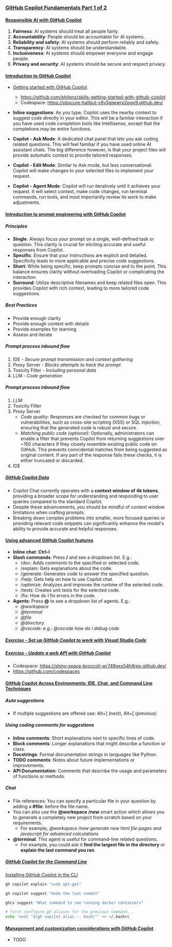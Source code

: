 ### [GitHub Copilot Fundamentals Part 1 of 2](https://learn.microsoft.com/en-us/training/paths/copilot/)
#### [Responsible AI with GitHub Copilot](https://learn.microsoft.com/en-us/training/modules/responsible-ai-with-github-copilot/)

1. **Fairness**: AI systems should treat all people fairly.
1. **Accountability**: People should be accountable for AI systems.
1. **Reliability and safety**: AI systems should perform reliably and safely.
1. **Transparency**: AI systems should be understandable.
1. **Inclusiveness**: AI systems should empower everyone and engage people.
1. **Privacy and security**: AI systems should be secure and respect privacy.

#### [Introduction to GitHub Copilot](https://learn.microsoft.com/en-us/training/modules/introduction-to-github-copilot/)
- [Getting started with GitHub Copilot](https://github.com/skills/getting-started-with-github-copilot)
    - https://github.com/philenz/skills-getting-started-with-github-copilot
    - Codespace: https://obscure-halibut-v6v5gjwwrp2pgx9.github.dev/

- **Inline suggestions**: As you type, Copilot uses the nearby context to suggest code directly in your editor. This will be a familiar interaction if you have used code completion tools like Intellisense, except that the completions may be entire functions.
- **Copilot - Ask Mode**: A dedicated chat panel that lets you ask coding related questions. This will feel familiar if you have used online AI assistant chats. The big difference however, is that your project files will provide automatic context to provide tailored responses.
- **Copilot - Edit Mode**: Similar to Ask mode, but less conversational. Copilot will make changes to your selected files to implement your request.
- **Copilot - Agent Mode**: Copilot will run iteratively until it achieves your request. It will select context, make code changes, run terminal commands, run tools, and most importantly review its work to make adjustments.

#### [Introduction to prompt engineering with GitHub Copilot](https://learn.microsoft.com/en-us/training/modules/introduction-prompt-engineering-with-github-copilot/)

##### Principles
- **Single**: Always focus your prompt on a single, well-defined task or question. This clarity is crucial for eliciting accurate and useful responses from Copilot.
- **Specific**: Ensure that your instructions are explicit and detailed. Specificity leads to more applicable and precise code suggestions.
- **Short**: While being specific, keep prompts concise and to the point. This balance ensures clarity without overloading Copilot or complicating the interaction.
- **Surround**: Utilize descriptive filenames and keep related files open. This provides Copilot with rich context, leading to more tailored code suggestions.

##### Best Practices
- Provide enough clarity
- Provide enough context with details
- Provide examples for learning
- Assess and iterate

##### Prompt process inbound flow
1. IDE - _Secure prompt transmission and context gathering_
1. Proxy Server - _Blocks attempts to hack the prompt_
1. Toxicity Filter - _Including personal data_
1. LLM - _Code generation_

##### Prompt process inbound flow
1. LLM
1. Toxicity Filter
1. Proxy Server
    - _Code quality_: Responses are checked for common bugs or vulnerabilities, such as cross-site scripting (XSS) or SQL injection, ensuring that the generated code is robust and secure.
    - _Matching public code (optional)_: Optionally, administrators can enable a filter that prevents Copilot from returning suggestions over ~150 characters if they closely resemble existing public code on GitHub. This prevents coincidental matches from being suggested as original content. If any part of the response fails these checks, it is either truncated or discarded.
1. IDE

##### [GitHub Copilot Data](https://learn.microsoft.com/en-us/training/modules/introduction-prompt-engineering-with-github-copilot/4-github-copilot-data)

- Copilot Chat currently operates with a **context window of 4k tokens**, providing a broader scope for understanding and responding to user queries compared to the standard Copilot.
- Despite these advancements, you should be mindful of context window limitations when crafting prompts.
- Breaking down complex problems into smaller, more focused queries or providing relevant code snippets can significantly enhance the model's ability to provide accurate and helpful responses.

#### [Using advanced GitHub Copilot features](https://learn.microsoft.com/en-us/training/modules/advanced-github-copilot/)

- **Inline chat**: **Ctrl-I**
- **Slash commands**: Press **/** and see a dropdown list. E.g.:
    - /doc: Adds comments to the specified or selected code.
    - /explain: Gets explanations about the code.
    - /generate: Generates code to answer the specified question.
    - /help: Gets help on how to use Copilot chat.
    - /optimize: Analyzes and improves the runtime of the selected code.
    - /tests: Creates unit tests for the selected code.
    - /fix: How do I fix errors in the code.
- **Agents**: Press **@** to see a dropdown list of agents. E.g.:
    - _@workspace_
    - _@terminal_
    - _@file_
    - _@directory_
    - _@vscode_: e.g.: _@vscode how do i debug code_

##### [Exercise - Set up GitHub Copilot to work with Visual Studio Code](https://learn.microsoft.com/en-us/training/modules/advanced-github-copilot/3-exercise-setup)
##### [Exercise - Update a web API with GitHub Copilot](https://learn.microsoft.com/en-us/training/modules/advanced-github-copilot/5-exercise-update-a-web-api)
- Codespace: https://shiny-space-broccoli-wr749qxx54h9rpx.github.dev/
- https://github.com/codespaces

#### [GitHub Copilot Across Environments: IDE, Chat, and Command Line Techniques](https://learn.microsoft.com/en-us/training/modules/github-copilot-across-environments/)

##### Auto suggestions
- If multiple suggestions are offered use: Alt+] (next), Alt+[ (previous)

##### Using coding comments for suggestions
- **Inline comments**: Short explanations next to specific lines of code.
- **Block comments**: Longer explanations that might describe a function or class.
- **Docstrings**: Formal documentation strings in languages like Python.
- **TODO comments**: Notes about future implementations or improvements.
- **API Documentation**: Comments that describe the usage and parameters of functions or methods.

##### Chat
- File references: You can specify a particular file in your question by adding a **#file**: before the file name.
- You can also use the **@workspace /new** smart action which allows you to generate a completely new project from scratch based on your requirements.
    - For example, _@workspace /new generate new html file pages and javascript for advanced calculations_
- **@terminal**: This agent is useful for command-line related questions.
    - For example, you could ask it __find the largest file in the directory__ or __explain the last command you ran__.

##### [GitHub Copilot for the Command Line](https://learn.microsoft.com/en-us/training/modules/github-copilot-across-environments/4-git-hub-copilot-for-the-command-line)
[Installing GitHub Copilot in the CLI](https://docs.github.com/en/copilot/managing-copilot/configure-personal-settings/installing-github-copilot-in-the-cli)
```bash
gh copilot explain "sudo apt-get"

gh copilot suggest "Undo the last commit"

ghcs suggest "What command to see running docker containers"

# first configure gh aliases for the previous command...
echo 'eval "$(gh copilot alias -- bash)"' >> ~/.bashrc
```


#### [Management and customization considerations with GitHub Copilot](https://learn.microsoft.com/en-us/training/modules/github-copilot-management-and-customizations/)
- TODO
